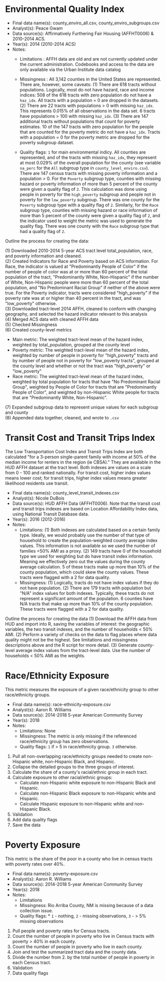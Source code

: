 # Environmental Quality Index

* Final data name(s): county_enviro_all.csv, county_enviro_subgroups.csv
* Analyst(s): Peace Gwam
* Data source(s): Affirmatively Furthering Fair Housing (AFFHT0006) & 2010-2014 ACS. 
* Year(s): 2014 (2010-2014 ACS)
* Notes:
    * Limitations : AFFH data are old and are not currently updated under the current administration. Codebooks and access to the data are only available via the Urban Institute data catalog
    * Missingness : All 3,142 counties in the United States are represented. There are, however, some caveats: 
      (1) There are 618 tracts without populations. Logically, most do not have hazard, race and income indices: 508 of the 618 tracts with zero population do not have a `haz_idx`. All tracts with a population = 0 are dropped in the datasets.
      (2) There are 22 tracts with populations > 0 with missing `haz_idx`. This represents 0.015% of all observations in the data set. 6 tracts have populations > 100 with missing `haz_idx`. 
      (3) There are 147 additional tracts without populations that count for poverty estimates. 10 of the 147 tracts with zero population for the people that are counted for the poverty metric do not have a `haz_idx`. Tracts with a population = 0 for the poverty metric are dropped for the poverty subgroup dataset.
      
    * Quality flags: `1` for main environmental indicy. All counties are represented, and of the tracts with missing `haz_idx`, they represent at most 0.029% of the overall population for the county (see variable `na_perc` for the `All` subgroup type in `county_level_enviro.csv`). There are 147 census tracts with missing poverty information and a population > 0. For the `Poverty` subgroup type, counties with missing hazard or poverty information of more than 5 percent of the county were given a quality flag of `2`. This calculation was done using people in poverty for the `high_poverty` subgroup and people not in poverty for the `low_poverty` subgroup. There was one county  for the `Poverty` subgroup type with a quality flag of `2`. Similarly, for the `Race` subgroup type, counties with missing hazard or race information of more than 5 percent of the county were given a quality flag of `2`, and the indicator used to weight the metric was used to generate the quality flag. There was one county with the `Race` subgroup type that had a quality flag of `2`. 

Outline the process for creating the data:

(1) Downloaded 2010-2014 5-year ACS tract level total_population, race, and poverty information and cleaned.  
(2) Created Indicators for Race and Poverty based on ACS information. For Race, the indicator is valued at "Predominantly People of Color" if the number of people of color was at or more than 60 percent of the total population of the tract, "Predominantly White, Non-Hispanic" if the number of White, Non-Hispanic people were more than 60 percent of the total population, and "No Predominant Racial Group" if neither of the above were true. For the Poverty indicator, tracts were considered "high_poverty" if the poverty rate was at or higher than 40 percent in the tract, and was "low_poverty" otherwise.   
(3) Downloaded tract-level 2014 AFFH, cleaned to conform with changing geography, and selected the hazard indicator relevant to this analysis  
(4) Merged ACS data with cleaned AFFH data  
(5) Checked Missingness  
(6) Created county-level metrics  
  * Main metric: The weighted tract-level mean of the hazard index, weighted by total_population, grouped at the county level  
  * Poverty metric: The weighted tract-level mean of the hazard index, weighted by number of people in poverty for "high_poverty" tracts and by number of people not in poverty for "low_poverty tracts", grouped at the county level and whether or not the tract was "high_poverty" or "low_poverty"  
  * Race metric: The weighted tract-level mean of the hazard index, weighted by total population for tracts that have "No Predominant Racial Group", weighted by People of Color for tracts that are "Predominantly People of Color", and weighted by non-Hispanic White people for tracts that are "Predominantly White, Non-Hispanic".    


(7) Expanded subgroup data to represent unique values for each subgroup and county  
(8) Appended data together, cleaned, and wrote to `.csv`  

# Transit Cost and Transit Trips Index

The Low Transportation Cost Index and Transit Trips Index are both calculated "for a 3-person single-parent family with income at 50% of the median income for renters in the region (ie CBSA)." They are available in the HUD AFFH dataset at the tract level. Both indexes are values on a scale from 0 - 100 and ranked nationally. For transit cost, higher index values means lower cost; for transit trips, higher index values means greater likelihood residents use transit.   

* Final data name(s): county_level_transit_indexes.csv
* Analyst(s): Nicole DuBois
* Data source(s): HUD AFFH Data (AFFHT0006). Note that the transit cost and transit trips indexes are based on Location Affordability Index data, using National Transit Database data.
* Year(s): 2016 (2012-2016)
* Notes:
    * Limitations: 
      (1) Both indexes are calculated based on a certain family type. Ideally, we would probably use the number of that type of household to create the population-weighted county average index values. This information is not available so we used the number of families <50% AMI as a proxy.
      (2) 149 tracts have 0 of the household type we used for weighting but do have transit index information. Meaning we effectively zero out the values during the county average calculation. 5 of these tracts make up more than 10% of the county population, which could skew the county values. These tracts were flagged with a 2 for data quality.
    * Missingness: 
      (1) Logically, tracts do not have index values if they do not have population.
      (2) There are 179 tracts with population but "N/A" index values for both indexes. Typically, these tracts do not represent a significant amount of the population. 6 counties have N/A tracts that make up more than 10% of the county population. These tracts were flagged with a 2 for data quality.

Outline the process for creating the data 
(1) Download the AFFH data from HUD and import into R, saving the variables of interest: the geographic variables, the two transit indexes, and the number of households < 50% AMI.
(2) Perform a variety of checks on the data to flag places where data quality might not be the highest. See limitations and missingness descriptions above and the R script for more detail.
(3) Generate county-level average index values from the tract-level data. Use the number of households < 50% AMI as the weights.

# Race/Ethnicity Exposure

This metric measures the exposure of a given race/ethnicity group to other race/ethnicity groups.

* Final data name(s): race-ethnicity-exposure.csv
* Analyst(s): Aaron R. Williams
* Data source(s): 2014-2018 5-year American Community Survey
* Year(s): 2018
* Notes:
    * Limitations: None
    * Missingness: The metric is only missing if the referenced race/ethnicity group has zero observations.
    * Quality flags: `1` if > 5 in race/ethnicity group. `3` otherwise.

1. Pull all non-overlapping race/ethnicity groups needed to create non-Hispanic white, non-Hispanic Black, and Hispanic.
2. Collapse the detailed groups to the three groups of interest. 
3. Calculate the share of a county's racial/ethnic group in each tract.
4. Calculate exposure to other racial/ethnic groups:
    * Calculate non-Hispanic white exposure to non-Hispanic Black and Hispanic.
    * Calculate non-Hispanic Black exposure to non-Hispanic white and Hispanic.
    * Calculate Hispanic exposure to non-Hispanic white and non-Hispanic Black.
5. Validation 
6. Add data quality flags
7. Save the data

# Poverty Exposure

This metric is the share of the poor in a county who live in census tracts with poverty rates over 40%.

* Final data name(s): poverty-exposure.csv
* Analyst(s): Aaron R. Williams
* Data source(s): 2014-2018 5-year American Community Survey
* Year(s): 2018
* Notes:
    * Limitations
    * Missingness: Rio Arriba County, NM is missing because of a data collection issue. 
    * Quality flags: * `1` - nothing, `2` - missing observations, `3` - > 5% missing observations

1. Pull people and poverty rates for Census tracts. 
2. Count the number of people in poverty who live in Census tracts with poverty > 40% in each county. 
3. Count the number of people in poverty who live in each county. 
4. Join and test the summarized tract data and the county data.
5. Divide the number from 2. by the total number of people in poverty in each Census tract. 
6. Validation
7. Data quality flags
